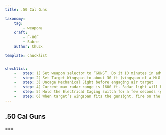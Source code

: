 ```yaml
---
title: .50 Cal Guns

taxonomy:
    tag:
        - weapons
    craft:
        - F-86F
        - Sabre
    author: Chuck

template: chucklist


checklist:
    -   step: 1) Set weapon selector to “GUNS”. Do it 10 minutes in advance to let the A-4 Gunsight System warm up, then set the Gun Selector to “ALL GUNS”. 
    -   step: 2) Set Target Wingspan to about 30 ft (wingspan of a MiG-15) 
    -   step: 3) Uncage Mechanical Sight before engaging air target 
    -   step: 4) Current max radar range is 1600 ft. Radar light will become red once a target is spotted and it might suffer interference under an altitude of 6000 ft because of ground clutter. Continuous light means continuous radar tracking, while flickering light means that radar is spotting something butnot actively tracking it. 
    -   step: 5) Hold the Electrical Caging switch for a few seconds (gunsight will stop moving) and release it (gunsight will begin tracking). Target range on the range dial will start tracking the target’s range. 
    -   step: 6) When target’s wingspan fits the gunsight, fire on the target (GUN FIRE trigger).
---
```


## .50 Cal Guns

===
  
